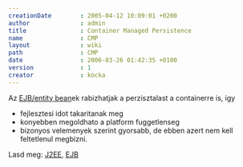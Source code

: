```yaml
---
creationDate        : 2005-04-12 10:09:01 +0200 
author              : admin 
title               : Container Managed Persistence 
name                : CMP 
layout              : wiki 
path                : CMP 
date                : 2006-03-26 01:42:35 +0100 
version             : 1 
creator             : kocka 
---
```

Az [EJB/entity bean](EJB/entity%20bean.html)ek rabizhatjak a perzisztalast a containerre is, igy 

*   fejlesztesi idot takaritanak meg
*   konyebben megoldhato a platform fuggetlenseg
*   bizonyos velemenyek szerint gyorsabb, de ebben azert nem kell feltetlenul megbizni.

Lasd meg: [J2EE](j2ee.html), [EJB](EJB.html)
